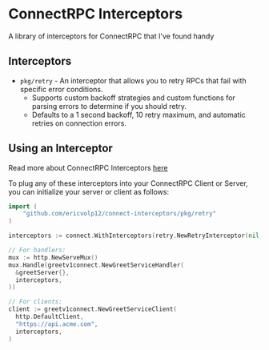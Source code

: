 # ConnectRPC Interceptors
A library of interceptors for ConnectRPC that I've found handy

## Interceptors

- `pkg/retry` - An interceptor that allows you to retry RPCs that fail with specific error conditions.
    - Supports custom backoff strategies and custom functions for parsing errors to determine if you should retry.
    - Defaults to a 1 second backoff, 10 retry maximum, and automatic retries on connection errors.

## Using an Interceptor

Read more about ConnectRPC Interceptors [here](https://connectrpc.com/docs/go/interceptors)

To plug any of these interceptors into your ConnectRPC Client or Server, you can initialize your server or client as follows:

```go
import (
    "github.com/ericvolp12/connect-interceptors/pkg/retry"
)

interceptors := connect.WithInterceptors(retry.NewRetryInterceptor(nil, nil))

// For handlers:
mux := http.NewServeMux()
mux.Handle(greetv1connect.NewGreetServiceHandler(
  &greetServer{},
  interceptors,
))

// For clients:
client := greetv1connect.NewGreetServiceClient(
  http.DefaultClient,
  "https://api.acme.com",
  interceptors,
)
```
